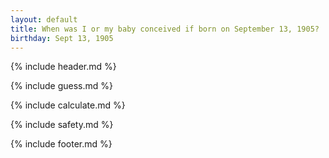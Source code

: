 ```yaml
---
layout: default
title: When was I or my baby conceived if born on September 13, 1905?
birthday: Sept 13, 1905
---
```


{% include header.md %}

{% include guess.md %}

{% include calculate.md %}

{% include safety.md %}

{% include footer.md %}



